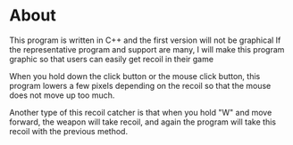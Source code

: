 # About

This program is written in C++ and the first version will not be graphical
If the representative program and support are many, I will make this program graphic so that users can easily get recoil in their game

When you hold down the click button or the mouse click button, this program lowers a few pixels depending on the recoil so that the mouse does not move up too much.

Another type of this recoil catcher is that when you hold "W" and move forward, the weapon will take recoil, and again the program will take this recoil with the previous method.

